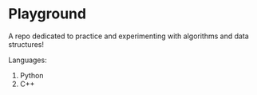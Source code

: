 # Playground
A repo dedicated to practice and experimenting with algorithms and data structures!

Languages:
1. Python
2. C++
